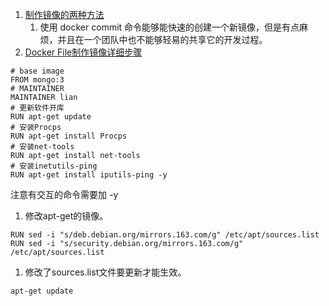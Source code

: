 1. [制作镜像的两种方法](https://blog.csdn.net/kity9420/article/details/75717091)      
    1. 使用 docker commit 命令能够能快速的创建一个新镜像，但是有点麻烦，并且在一个团队中也不能够轻易的共享它的开发过程。 
1. [Docker File制作镜像详细步骤](https://www.cnblogs.com/jsonhc/p/7767669.html)    
```
# base image
FROM mongo:3
# MAINTAINER
MAINTAINER lian
# 更新软件开库
RUN apt-get update
# 安装Procps
RUN apt-get install Procps
# 安装net-tools
RUN apt-get install net-tools   
# 安装inetutils-ping 
RUN apt-get install iputils-ping -y
``` 
注意有交互的命令需要加 -y   
1. 修改apt-get的镜像。   
```
RUN sed -i "s/deb.debian.org/mirrors.163.com/g" /etc/apt/sources.list
RUN sed -i "s/security.debian.org/mirrors.163.com/g" /etc/apt/sources.list
```
1. 修改了sources.list文件要更新才能生效。  
```
apt-get update
```
